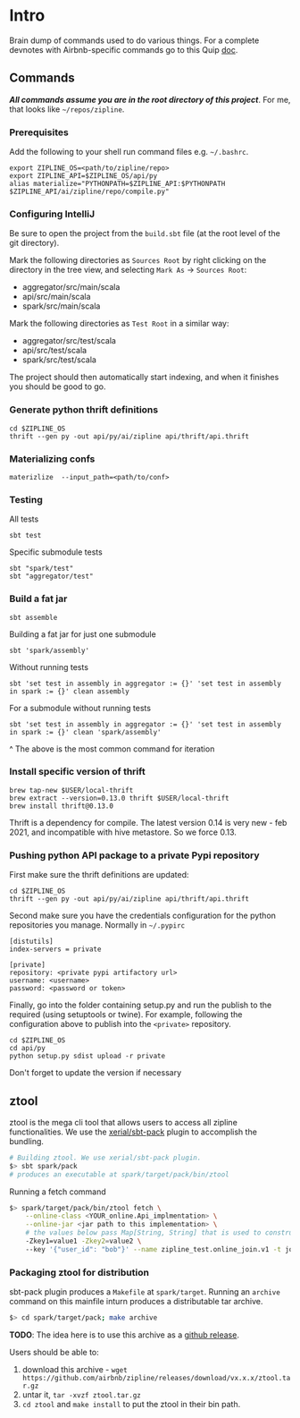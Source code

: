 # Intro

Brain dump of commands used to do various things. For a complete devnotes with Airbnb-specific commands go to this Quip [doc](https://airbnb.quip.com/3ZTyABbDwDUZ/Zipline-V21-dev-notes).



## Commands

***All commands assume you are in the root directory of this project***.
For me, that looks like `~/repos/zipline`.

### Prerequisites

Add the following to your shell run command files e.g. `~/.bashrc`.

```
export ZIPLINE_OS=<path/to/zipline/repo>
export ZIPLINE_API=$ZIPLINE_OS/api/py
alias materialize="PYTHONPATH=$ZIPLINE_API:$PYTHONPATH $ZIPLINE_API/ai/zipline/repo/compile.py"
```

### Configuring IntelliJ

Be sure to open the project from the `build.sbt` file (at the root level of the git directory).

Mark the following directories as `Sources Root` by right clicking on the directory in the tree view, and selecting `Mark As` -> `Sources Root`:
- aggregator/src/main/scala
- api/src/main/scala
- spark/src/main/scala


Mark the following directories as `Test Root` in a similar way:
- aggregator/src/test/scala
- api/src/test/scala
- spark/src/test/scala

The project should then automatically start indexing, and when it finishes you should be good to go.

### Generate python thrift definitions

```shell
cd $ZIPLINE_OS
thrift --gen py -out api/py/ai/zipline api/thrift/api.thrift
```

### Materializing confs

```
materizlize  --input_path=<path/to/conf>
```

### Testing

All tests
```shell
sbt test
```

Specific submodule tests
```shell
sbt "spark/test"
sbt "aggregator/test"
```

### Build a fat jar
```shell
sbt assemble
```

Building a fat jar for just one submodule
```shell
sbt 'spark/assembly'
```

Without running tests
```shell
sbt 'set test in assembly in aggregator := {}' 'set test in assembly in spark := {}' clean assembly
```

For a submodule without running tests
```shell
sbt 'set test in assembly in aggregator := {}' 'set test in assembly in spark := {}' clean 'spark/assembly'
```

^ The above is the most common command for iteration

### Install specific version of thrift
```shell
brew tap-new $USER/local-thrift
brew extract --version=0.13.0 thrift $USER/local-thrift
brew install thrift@0.13.0
```

Thrift is a dependency for compile. The latest version 0.14 is very new - feb 2021, and incompatible with hive metastore. So we force 0.13.


### Pushing python API package to a private Pypi repository

First make sure the thrift definitions are updated:
```shell
cd $ZIPLINE_OS
thrift --gen py -out api/py/ai/zipline api/thrift/api.thrift
```

Second make sure you have the credentials configuration for the python repositories you manage. Normally in `~/.pypirc`
```
[distutils]
index-servers = private

[private]
repository: <private pypi artifactory url>
username: <username>
password: <password or token>
```

Finally, go into the folder containing setup.py and run the publish to the required (using setuptools or twine).
For example, following the configuration above to publish into the `<private>` repository.
```
cd $ZIPLINE_OS
cd api/py
python setup.py sdist upload -r private
```

Don't forget to update the version if necessary



## ztool

ztool is the mega cli tool that allows users to access all zipline functionalities.
We use the [xerial/sbt-pack](https://github.com/xerial/sbt-pack) plugin to accomplish the bundling.
```bash
# Building ztool. We use xerial/sbt-pack plugin.
$> sbt spark/pack
# produces an executable at spark/target/pack/bin/ztool
```

Running a fetch command
```bash
$> spark/target/pack/bin/ztool fetch \
    --online-class <YOUR_online.Api_implmentation> \
    --online-jar <jar path to this implementation> \
    # the values below pass Map[String, String] that is used to construct an instance of online api.
    -Zkey1=value1 -Zkey2=value2 \ 
    --key '{"user_id": "bob"}' --name zipline_test.online_join.v1 -t join

```


### Packaging ztool for distribution
sbt-pack plugin produces a `Makefile` at `spark/target`. Running an `archive` command on this mainfile inturn produces a distributable tar archive.
```bash
$> cd spark/target/pack; make archive
```

**TODO**: The idea here is to use this archive as a [github release](https://docs.github.com/en/repositories/releasing-projects-on-github/managing-releases-in-a-repository). 

Users should be able to: 
 1. download this archive - `wget https://github.com/airbnb/zipline/releases/download/vx.x.x/ztool.tar.gz`
 2. untar it, `tar -xvzf ztool.tar.gz`
 3. `cd ztool` and `make install` to put the ztool in their bin path.  